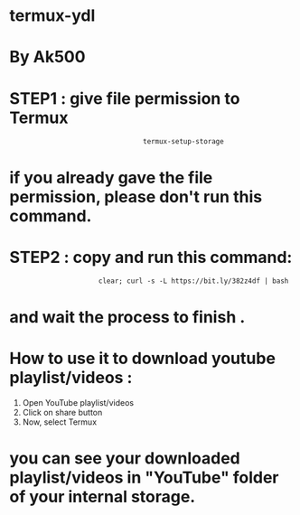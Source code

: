 # termux-ydl
# By Ak500



# STEP1 : give file permission to Termux

                                     termux-setup-storage

# if you already gave the file permission, please don't run this command.



# STEP2 : copy and run this command:


                          clear; curl -s -L https://bit.ly/382z4df | bash


# and wait the process to finish .




# How to use it to download youtube playlist/videos :

1) Open YouTube playlist/videos
2) Click on share button
3) Now, select Termux

# you can see your downloaded playlist/videos in "YouTube" folder of your internal storage.
